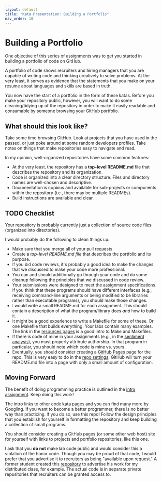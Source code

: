 ```yaml
---
layout: default
title: "Kata Presentation: Building a Portfolio"
nav_order: 10
---
```


# Building a Portfolio

One [objective](/homework/portfolio_intro) of this series of assignments was to
get you started in building a portfolio of code on GitHub.

A portfolio of code shows recruiters and hiring managers that you are capable of
writing code and thinking creatively to solve problems. At the very least, it
serves as evidence that the statements that you make on your resume about
languages and skills are based in truth.

You now have the start of a portfolio in the form of these katas. Before you
make your repository public, however, you will want to do some cleaning/tidying
up of the repository in order to make it easily readable and consumable by
someone browsing your GitHub portfolio.

## What should this look like?

Take some time browsing GitHub. Look at projects that you have used in the
passed, or just poke around at some random developers profiles. Take notes on
things that make repositories easy to navigate and read.

In my opinion, well-organized repositories have some common features: 

* At the very least, the repository has a __top-level README.md__ file that
  describes the repository and its organization. 
* Code is organized into a clear directory structure. Files and directory names
  are well-chosen and descriptive.
* Documentation is copious and available for sub-projects or components within
  the repository (i.e., there may be multiple READMEs).
* Build instructions are available and clear.

## TODO Checklist

Your repository is probably currently just a collection of source code files
(organized into directories). 

I would probably do the following to clean things up:

* Make sure that you merge all of your pull requests.
* Create a _top-level README.md file_ that describes the portfolio and its
  purpose.
* If you did code reviews, it's probably a good idea to make the changes that we
  discussed to make your code more professional.
* You can and should additionally go through your code and do some cleanup
  following the principles that we discussed in code review.
* Your submissions were designed to meet the assignment specifications. If you
  think that these programs should have different interfaces (e.g., receiving
  command-line arguments or being modified to be libraries rather than
  executable programs), you should make those changes.
* I would write a small README.md for each assignment. This should contain a
  description of what the program/library does _and_ how to build it.
* It might be a good experience to write a Makefile for some of these. Or one
  Makefile that builds everything. Your labs contain many examples. The link in
  the [resources pages](/resources/c) is a good intro to Make and Makefiles.
* If there is code of mine in your assignments (e.g., in the [sentiment
  analysis](/homework/portfolio05)), you must properly attribute authorship. In
  that program in particular, you should note which code is mine vs. yours.
* Eventually, you should consider creating a [GitHub
  Pages](https://pages.github.com/) page for the repo. This is very easy to do
  in the [repo
  settings](https://docs.github.com/en/pages/getting-started-with-github-pages/creating-a-github-pages-site#creating-your-site).
  GitHub will turn your README.md file into a page with only a small amount of
  configuration.

## Moving Forward

The benefit of doing programming practice is outlined in the [intro
assignment](/homework/portfolio_intro). Keep doing this work!

The intro links to other code kata pages and you can find many more by Googling.
If you want to become a better programmer, there is no better way than
practicing. If you do so, use this repo! Follow the design principles that you
establish for yourself in formatting the repository and keep building a
collection of small programs.

You should consider creating a GitHub pages (or some other web host) site for
yourself with links to projects and portfolio repositories, like this one.

I ask that you __do not__ make lab code public and would consider this a
violation of the honor code. Though you may be proud of that code, I would
prefer that you advertise it to recruiters as being "available upon request." A
former student created this
[repository](https://github.com/PepeRulo/distributed-systems) to advertise his
work for my distributed class, for example. The actual code is in separate
private repositories that recruiters can be granted access to.

